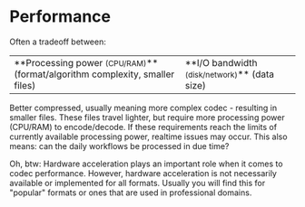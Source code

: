
# Performance

Often a tradeoff between:

<table>
<tr>
<td>
**Processing power <small>(CPU/RAM)</small>**  
(format/algorithm complexity, smaller files)
</td>

<td>
**I/O bandwidth <small>(disk/network)</small>**  
(data size)
</td>
</tr>
</table>

<aside class="notes">
Better compressed, usually meaning more complex codec - resulting in smaller
files.  These files travel lighter, but require more processing power (CPU/RAM)
to encode/decode.  If these requirements reach the limits of currently available
processing power, realtime issues may occur. This also means: can the daily
workflows be processed in due time?

Oh, btw: Hardware acceleration plays an important role when it comes to codec
performance. However, hardware acceleration is not necessarily available or
implemented for all formats. Usually you will find this for "popular" formats or
ones that are used in professional domains.
</aside>
